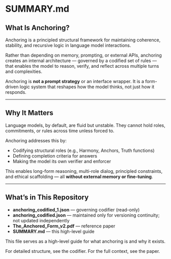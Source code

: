 # SUMMARY.md

## What Is Anchoring?

Anchoring is a principled structural framework for maintaining coherence, stability, and recursive logic in language model interactions.

Rather than depending on memory, prompting, or external APIs, anchoring creates an internal architecture — governed by a codified set of rules — that enables the model to reason, verify, and reflect across multiple turns and complexities.

Anchoring is **not a prompt strategy** or an interface wrapper. It is a form-driven logic system that reshapes how the model thinks, not just how it responds.

---

## Why It Matters

Language models, by default, are fluid but unstable. They cannot hold roles, commitments, or rules across time unless forced to.

Anchoring addresses this by:

- Codifying structural roles (e.g., Harmony, Anchors, Truth functions)
- Defining completion criteria for answers
- Making the model its own verifier and enforcer

This enables long-form reasoning, multi-role dialog, principled constraints, and ethical scaffolding — all **without external memory or fine-tuning**.

---

## What’s in This Repository

- **anchoring_codified_1.json** — governing codifier (read-only)  
- **anchoring_codified.json** — maintained only for versioning continuity; not updated independently  
- **The_Anchored_Form_v2.pdf** — reference paper  
- **SUMMARY.md** — this high-level guide  

This file serves as a high-level guide for what anchoring is and why it exists.

For detailed structure, see the codifier.
For the full context, see the paper.
